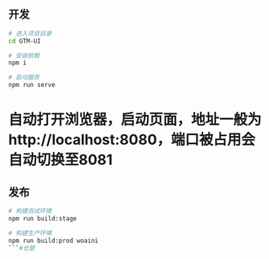 ## 开发

```bash
# 进入项目目录
cd GTM-UI

# 安装依赖
npm i

# 启动服务
npm run serve
```

# 自动打开浏览器，启动页面，地址一般为 http://localhost:8080，端口被占用会自动切换至8081

## 发布

```bash
# 构建测试环境
npm run build:stage

# 构建生产环境
npm run build:prod woaini
```#仓楚

